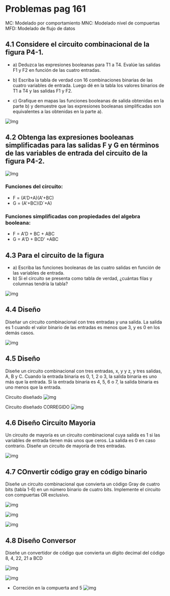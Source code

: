 # Problemas pag 161

MC:  Modelado por comportamiento
MNC: Modelado nivel de compuertas
MFD: Modelado de flujo de datos

## 4.1 Considere el circuito combinacional de la figura P4-1.

- a) Deduzca las expresiones booleanas para T1 a T4. Evalúe las salidas F1 y F2 en función de las
cuatro entradas.

- b) Escriba la tabla de verdad con 16 combinaciones binarias de las cuatro variables de entrada. Luego dé en la tabla los valores binarios de T1 a T4 y las salidas F1 y F2.

- c) Grafique en mapas las funciones booleanas de salida obtenidas en la parte b) y demuestre que las expresiones booleanas simplificadas son equivalentes a las obtenidas en la parte a).

![Img](img/1.png)

## 4.2 Obtenga las expresiones booleanas simplificadas para las salidas F y G en términos de las variables de entrada del circuito de la figura P4-2.

![Img](img/2.png)

### Funciones del circuito:
- F = (A'D+A)(A'+BC)
- G = (A'+BC)(D´+A)

### Funciones simplificadas con propiedades del algebra booleana:
- F = A'D + BC + ABC
- G = A'D + BCD' +ABC


## 4.3 Para el circuito de la figura
- a) Escriba las funciones booleanas de las cuatro salidas en función de las variables de entrada.
- b) Si el circuito se presenta como tabla de verdad, ¿cuántas filas y columnas tendría la tabla?

![img](img/3.png)

## 4.4 Diseño
Diseñar un circuito combinacional con tres entradas y una salida. La salida es 1 cuando el valor binario de las entradas es menos que 3, y es 0 en los demás casos.

![img](img/4.png)

## 4.5 Diseño
Diseñe un circuito combinacional con tres entradas, x, y y z, y tres salidas, A, B y C. Cuando la entrada binaria es 0, 1, 2 o 3, la salida binaria es uno más que la entrada. Si la entrada binaria es 4, 5, 6 o 7, la salida binaria es uno menos que la entrada.

Circuito diseñado
![img](img/5.png)


Circuito diseñado CORREGIDO
![img](img/5_corregido.png)

## 4.6 Diseño Circuito Mayoria 
Un circuito de mayoría es un circuito combinacional cuya salida es 1 si las variables de entrada
tienen más unos que ceros. La salida es 0 en caso contrario. Diseñe un circuito de mayoría de tres
entradas.

![img](img/6.png)

## 4.7 COnvertir código gray en código binario
Diseñe un circuito combinacional que convierta un código Gray de cuatro bits (tabla 1-6) en un número binario de cuatro bits. Implemente el circuito con compuertas OR exclusivo.

![img](img/7_gray.png)

![img](img/7.png)

![img](img/7_corregido.png)

## 4.8 Diseño Conversor
Diseñe un convertidor de código que convierta un dígito decimal del código 8, 4, 22, 21 a BCD

![img](img/8.png)


![img](img/8_circuito.png)

- Correción en la compuerta and 5
![img](img/8_correcion.png)